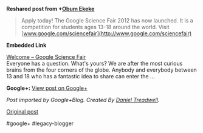 <!--
date: '2012-01-18'
published: true
slug: 2012-01-apply-today-google-science-fair-2012
time_to_read: 5
title: Apply today! The Google Science Fair 2012 has now launched
-->

  
  
**Reshared post from +[Obum Ekeke](https://plus.google.com/111254028154297626299)**  
> Apply today! The Google Science Fair 2012 has now launched. It is a competition for students ages 13-18 around the world. Visit [www.google.com/sciencefair](http://www.google.com/sciencefair)

**Embedded Link**

  
 [Welcome – Google Science Fair](http://www.google.com/events/sciencefair/)  
 Everyone has a question. What's yours? We are after the most curious brains from the four corners of the globe. Anybody and everybody between 13 and 18 who has a fantastic idea to share can enter the ...

**Google+:** [View post on Google+](https://plus.google.com/103392016560023386646/posts/FSUbgXpDxdK)

  
  
*Post imported by Google+Blog. Created By [Daniel Treadwell](http://minimali.se/).*

[Original post](https://ysfk.blogspot.com/2012/01/apply-today-google-science-fair-2012.html)

#google+ #legacy-blogger 